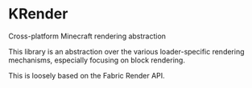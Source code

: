 # KRender

Cross-platform Minecraft rendering abstraction

This library is an abstraction over the various loader-specific rendering mechanisms, especially focusing on block
rendering.

This is loosely based on the Fabric Render API.
